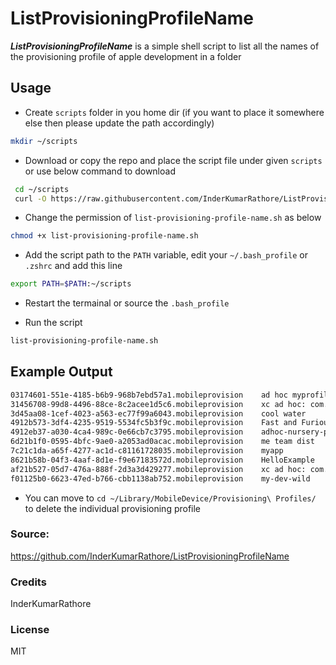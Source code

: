 # ListProvisioningProfileName

***ListProvisioningProfileName*** is a simple shell script to list all the names of the provisioning profile of apple development in a folder

## Usage
- Create `scripts` folder in you home dir (if you want to place it somewhere else then please update the path accordingly)
```sh
mkdir ~/scripts
```

- Download or copy the repo and place the script file under given `scripts` or use below command to download
```sh
 cd ~/scripts
 curl -O https://raw.githubusercontent.com/InderKumarRathore/ListProvisioningProfileName/master/list-provisioning-profile-name.sh
```
- Change the permission of `list-provisioning-profile-name.sh` as below

```sh
chmod +x list-provisioning-profile-name.sh
```

- Add the script path to the `PATH` variable, edit your `~/.bash_profile` or `.zshrc` and add this line

```sh
export PATH=$PATH:~/scripts
```
- Restart the termainal or source the `.bash_profile`

- Run the script

```sh
list-provisioning-profile-name.sh
```

## Example Output
```sh
03174601-551e-4185-b6b9-968b7ebd57a1.mobileprovision	ad hoc myprofile
31456708-99d8-4496-88ce-8c2acee1d5c6.mobileprovision	xc ad hoc: com.abc.ios.*
3d45aa08-1cef-4023-a563-ec77f99a6043.mobileprovision	cool water
4912b573-3df4-4235-9519-5534fc5b3f9c.mobileprovision	Fast and Furious
4912eb37-a030-4ca4-989c-0e66cb7c3795.mobileprovision	adhoc-nursery-poems
6d21b1f0-0595-4bfc-9ae0-a2053ad0acac.mobileprovision	me team dist
7c21c1da-a65f-4277-ac1d-c81161728035.mobileprovision	myapp
8621b58b-04f3-4aaf-8d1e-f9e67183572d.mobileprovision	HelloExample
af21b527-05d7-476a-888f-2d3a3d429277.mobileprovision	xc ad hoc: com.abc.ios.name
f01125b0-6623-47ed-b766-cbb1138ab752.mobileprovision	my-dev-wild
```

- You can move to `cd ~/Library/MobileDevice/Provisioning\ Profiles/` to delete the individual provisioning profile

### Source: 
https://github.com/InderKumarRathore/ListProvisioningProfileName

### Credits
InderKumarRathore

### License
MIT
